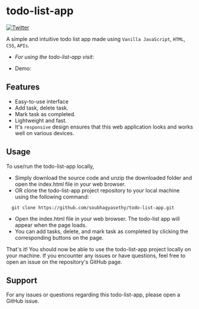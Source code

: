 # todo-list-app

[![Twitter](https://img.shields.io/twitter/url?style=social&url=https%3A%2F%2Ftwitter.com%2Fsoubhagyasethy3)](https://twitter.com/soubhagyasethy3)

A simple and intuitive todo list app made using `Vanilla JavaScript`, `HTML`, `CSS`, `APIs`.

- _For using the todo-list-app visit_:

- Demo:

## Features

- Easy-to-use interface
- Add task, delete task.
- Mark task as completed.
- Lightweight and fast.
- It's `responsive` design ensures that this web application looks and works well on various devices.

## Usage

To use/run the todo-list-app locally,

- Simply download the source code and unzip the downloaded folder and open the index.html file in your web browser.
- OR clone the todo-list-app project repository to your local machine using the following command:

```
  git clone https://github.com/soubhagyasethy/todo-list-app.git
```

- Open the index.html file in your web browser. The todo-list app will appear when the page loads.
- You can add tasks, delete, and mark task as completed by clicking the corresponding buttons on the page.

That's it! You should now be able to use the todo-list-app project locally on your machine. If you encounter any issues or have questions, feel free to open an issue on the repository's GitHub page.

## Support

For any issues or questions regarding this todo-list-app, please open a GitHub issue.
